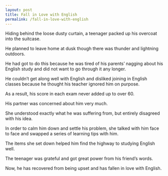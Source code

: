 ```yaml
---
layout: post
title: Fall in Love with English
permalink: /fall-in-love-with-english
---
```


Hiding behind the loose dusty curtain, a teenager packed up his overcoat into the suitcase. 

He planned to leave home at dusk though there was thunder and lightning outdoors. 

He had got to do this because he was tired of his parents’ nagging about his English study and did not want to go through it any longer. 

He couldn’t get along well with English and disliked joining in English classes because he thought his teacher ignored him on purpose. 

As a result, his score in each exam never added up to over 60.

His partner was concerned about him very much. 

She understood exactly what he was suffering from, but entirely disagreed with his idea. 

In order to calm him down and settle his problem, she talked with him face to face and swapped a series of learning tips with him. 

The items she set down helped him find the highway to studying English well.

The teenager was grateful and got great power from his friend’s words. 

Now, he has recovered from being upset and has fallen in love with English.